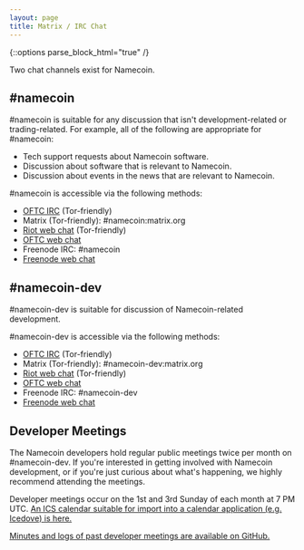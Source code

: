 ```yaml
---
layout: page
title: Matrix / IRC Chat
---
```


{::options parse_block_html="true" /}

Two chat channels exist for Namecoin.

## #namecoin

\#namecoin is suitable for any discussion that isn't development-related or trading-related.  For example, all of the following are appropriate for #namecoin:

* Tech support requests about Namecoin software.
* Discussion about software that is relevant to Namecoin.
* Discussion about events in the news that are relevant to Namecoin.

\#namecoin is accessible via the following methods:

* [OFTC IRC](ircs://irc.oftc.net:6697/#namecoin) (Tor-friendly)
* Matrix (Tor-friendly): #namecoin:matrix.org
* [Riot web chat](https://riot.im/app/#/room/#namecoin:matrix.org) (Tor-friendly)
* [OFTC web chat](https://webchat.oftc.net/?channels=%23namecoin)
* Freenode IRC: #namecoin
* [Freenode web chat](https://webchat.freenode.net/?channels=%23namecoin)

## #namecoin-dev

\#namecoin-dev is suitable for discussion of Namecoin-related development.

\#namecoin-dev is accessible via the following methods:

* [OFTC IRC](ircs://irc.oftc.net:6697/#namecoin-dev) (Tor-friendly)
* Matrix (Tor-friendly): #namecoin-dev:matrix.org
* [Riot web chat](https://riot.im/app/#/room/#namecoin-dev:matrix.org) (Tor-friendly)
* [OFTC web chat](https://webchat.oftc.net/?channels=%23namecoin-dev)
* Freenode IRC: #namecoin-dev
* [Freenode web chat](https://webchat.freenode.net/?channels=%23namecoin-dev)

## Developer Meetings

The Namecoin developers hold regular public meetings twice per month on #namecoin-dev.  If you're interested in getting involved with Namecoin development, or if you're just curious about what's happening, we highly recommend attending the meetings.

Developer meetings occur on the 1st and 3rd Sunday of each month at 7 PM UTC.  [An ICS calendar suitable for import into a calendar application (e.g. Icedove) is here.](Namecoin-Development-Meetings.ics)

[Minutes and logs of past developer meetings are available on GitHub.](https://github.com/midnightmagic/namecoin-meeting)
